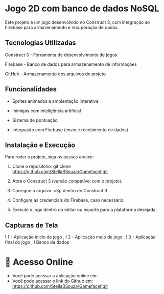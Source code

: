 # Jogo 2D com banco de dados NoSQL

Este projeto é um jogo desenvolvido no Construct 3, com integração ao Firebase para armazenamento e recuperação de dados.

## Tecnologias Utilizadas

Construct 3 - Ferramenta de desenvolvimento de jogos

Firebase - Banco de dados para armazenamento de informações

GitHub - Armazenamento dos arquivos do projeto

## Funcionalidades

- Sprites animados e ambientação interativa

- Inimigos com inteligência artificial

- Sistema de pontuação

- Integração com Firebase (envio e recebimento de dados)

## Instalação e Execução

Para rodar o projeto, siga os passos abaixo:

1. Clone o repositório:
git clone https://github.com/StellaBSouza/Gamefacef.git

2. Abra o Construct 3 (versão compatível com o projeto).

3. Carregue o arquivo .c3p dentro do Construct 3.

4. Configure as credenciais do Firebase, caso necessário.

5. Execute o jogo dentro do editor ou exporte para a plataforma desejada.

## Capturas de Tela

! 1 - Aplicação inicio de jogo , 
! 2 - Aplicação meio de jogo , 
! 3 - Aplicação final do jogo , 
! Banco de dados

# 🔗 Acesso Online

- Você pode acessar a aplicação online em: 
- Você pode acessar o link do Github em: https://github.com/StellaBSouza/Gamefacef.git
